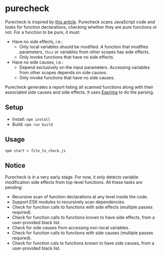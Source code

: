 # purecheck
Purecheck is inspired by [this article](http://blog.jenkster.com/2015/12/what-is-functional-programming.html).
Purecheck scans JavaScript code and looks for function declarations, checking whether they are pure functions or not.
For a function to be pure, it must:
- Have no side effects, i.e.:
  - Only local variables should be modified. A function that modifies parameters, `this` or variables from other scopes has side effects.
  - Only invoke functions that have no side effects.
- Have no side causes, i.e.:
  - Depend exclusively on the input parameters. Accessing variables from other scopes depends on side causes.
  - Only invoke functions that have no side causes.

Purecheck generates a report listing all scanned functions along with their associated side causes and side effects. It uses [Esprima](http://esprima.org/) to do the parsing.

## Setup
- Install: `npm install`
- Build: `npm run build`

## Usage
`npm start < file_to_check.js`

## Notice
Purecheck is in a very early stage. For now, it only detects variable modification side effects from top-level functions.
All these tasks are pending:
- Recursive scan of function declarations at any level inside the code.
- Support ES6 modules to recursively scan dependencies.
- Check for function calls to functions with side effects (multiple passes required).
- Check for function calls to functions known to have side effects, from a user-provided black list.
- Check for side causes from accessing non-local variables.
- Check for function calls to functions with side causes (multiple passes required).
- Check for function cals to functions known to have side causes, from a user-provided black list.
